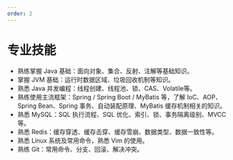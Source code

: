 ```yaml
---
order: 2
---
```


# 专业技能

- 熟练掌握 Java 基础：面向对象、集合、反射、注解等基础知识。
- 掌握 JVM 基础：运行时数据区域、垃圾回收机制等知识。
- 熟悉 Java 并发编程：线程创建、线程池、锁、CAS、Volatile等。
- 熟练使用主流框架：Spring / Spring Boot / MyBatis 等，了解 IoC、AOP、Spring Bean、Spring 事务、自动装配原理、MyBatis 缓存机制相关的知识。
- 熟悉 MySQL：SQL 执行流程、SQL 优化、索引、锁、事务隔离级别、MVCC 等。
- 熟悉 Redis：缓存穿透、缓存击穿、缓存雪崩、数据类型、数据一致性等。
- 熟悉 Linux 系统及常用命令，熟悉 Vim 的使用。
- 熟练 Git：常用命令、分支、回滚、解决冲突。